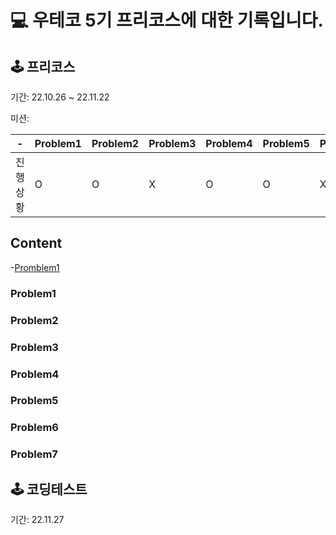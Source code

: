 # 💻 우테코 5기 프리코스에 대한 기록입니다.

## 🕹 프리코스
기간: 22.10.26 ~ 22.11.22

미션: 

-|Problem1|Problem2|Problem3|Problem4|Problem5|Problem6|Problem7
---|---|---|---|---|---|---|---
진행상황|O|O|X|O|O|X|X

## Content
-[Promblem1](#Problem1)
### Problem1
### Problem2
### Problem3
### Problem4
### Problem5
### Problem6
### Problem7

## 🕹 코딩테스트
기간: 22.11.27
